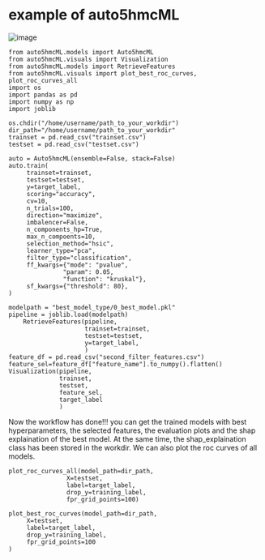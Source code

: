 # example of auto5hmcML
![image](image/auto5hmcML.png)

```
from auto5hmcML.models import Auto5hmcML
from auto5hmcML.visuals import Visualization
from auto5hmcML.models import RetrieveFeatures
from auto5hmcML.visuals import plot_best_roc_curves, plot_roc_curves_all
import os
import pandas as pd
import numpy as np
import joblib

os.chdir("/home/username/path_to_your_workdir")
dir_path="/home/username/path_to_your_workdir"
trainset = pd.read_csv("trainset.csv")
testset = pd.read_csv("testset.csv")

auto = Auto5hmcML(ensemble=False, stack=False)
auto.train(
     trainset=trainset,
     testset=testset,
     y=target_label,
     scoring="accuracy",
     cv=10,
     n_trials=100,
     direction="maximize",
     imbalencer=False,
     n_components_hp=True,
     max_n_compoents=10,
     selection_method="hsic",
     learner_type="pca",
     filter_type="classification",
     ff_kwargs={"mode": "pvalue",
               "param": 0.05,
               "function": "kruskal"},
     sf_kwargs={"threshold": 80},
)

modelpath = "best_model_type/0_best_model.pkl"
pipeline = joblib.load(modelpath)
    RetrieveFeatures(pipeline,
                     trainset=trainset,
                     testset=testset,
                     y=target_label,
                     )
feature_df = pd.read_csv("second_filter_features.csv")
feature_sel=feature_df["feature_name"].to_numpy().flatten()
Visualization(pipeline,
              trainset,
              testset,
              feature_sel,
              target_label
              )
```

Now the workflow has done!!! you can get the trained models with best hyperparameters, the selected features, the evaluation plots and the shap explaination of the best model. At the same time, the shap_explaination class has been stored in the workdir. We can also plot the roc curves of all models.

```
plot_roc_curves_all(model_path=dir_path,
                X=testset,
                label=target_label,
                drop_y=training_label,
                fpr_grid_points=100)

plot_best_roc_curves(model_path=dir_path,
     X=testset,
     label=target_label,
     drop_y=training_label,
     fpr_grid_points=100
)
```

